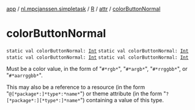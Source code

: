 [app](../../../index.md) / [nl.mpcjanssen.simpletask](../../index.md) / [R](../index.md) / [attr](index.md) / [colorButtonNormal](.)

# colorButtonNormal

`static val colorButtonNormal: `[`Int`](https://kotlinlang.org/api/latest/jvm/stdlib/kotlin/-int/index.html)
`static val colorButtonNormal: `[`Int`](https://kotlinlang.org/api/latest/jvm/stdlib/kotlin/-int/index.html)
`static val colorButtonNormal: `[`Int`](https://kotlinlang.org/api/latest/jvm/stdlib/kotlin/-int/index.html)
`static val colorButtonNormal: `[`Int`](https://kotlinlang.org/api/latest/jvm/stdlib/kotlin/-int/index.html)

Must be a color value, in the form of "`#*rgb*`", "`#*argb*`", "`#*rrggbb*`", or "`#*aarrggbb*`".

This may also be a reference to a resource (in the form "`@[*package*:]*type*:*name*`") or theme attribute (in the form "`?[*package*:][*type*:]*name*`") containing a value of this type.

